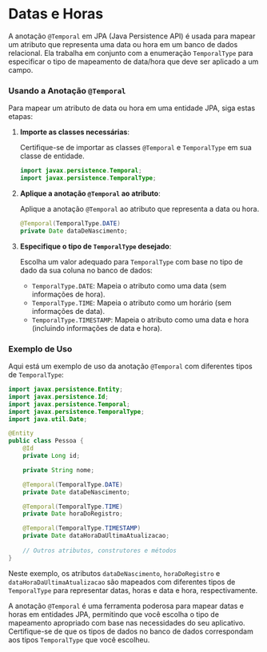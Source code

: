 # Datas e Horas

A anotação `@Temporal` em JPA (Java Persistence API) é usada para mapear um atributo que representa uma data ou hora em um banco de dados relacional. Ela trabalha em conjunto com a enumeração `TemporalType` para especificar o tipo de mapeamento de data/hora que deve ser aplicado a um campo.

### Usando a Anotação `@Temporal`

Para mapear um atributo de data ou hora em uma entidade JPA, siga estas etapas:

1. **Importe as classes necessárias**:

   Certifique-se de importar as classes `@Temporal` e `TemporalType` em sua classe de entidade.

   ```java
   import javax.persistence.Temporal;
   import javax.persistence.TemporalType;
   ```

2. **Aplique a anotação `@Temporal` ao atributo**:

   Aplique a anotação `@Temporal` ao atributo que representa a data ou hora.

   ```java
   @Temporal(TemporalType.DATE)
   private Date dataDeNascimento;
   ```

3. **Especifique o tipo de `TemporalType` desejado**:

   Escolha um valor adequado para `TemporalType` com base no tipo de dado da sua coluna no banco de dados:

   - `TemporalType.DATE`: Mapeia o atributo como uma data (sem informações de hora).
   - `TemporalType.TIME`: Mapeia o atributo como um horário (sem informações de data).
   - `TemporalType.TIMESTAMP`: Mapeia o atributo como uma data e hora (incluindo informações de data e hora).

### Exemplo de Uso

Aqui está um exemplo de uso da anotação `@Temporal` com diferentes tipos de `TemporalType`:

```java
import javax.persistence.Entity;
import javax.persistence.Id;
import javax.persistence.Temporal;
import javax.persistence.TemporalType;
import java.util.Date;

@Entity
public class Pessoa {
    @Id
    private Long id;

    private String nome;

    @Temporal(TemporalType.DATE)
    private Date dataDeNascimento;

    @Temporal(TemporalType.TIME)
    private Date horaDoRegistro;

    @Temporal(TemporalType.TIMESTAMP)
    private Date dataHoraDaUltimaAtualizacao;
    
    // Outros atributos, construtores e métodos
}
```

Neste exemplo, os atributos `dataDeNascimento`, `horaDoRegistro` e `dataHoraDaUltimaAtualizacao` são mapeados com diferentes tipos de `TemporalType` para representar datas, horas e data e hora, respectivamente.

A anotação `@Temporal` é uma ferramenta poderosa para mapear datas e horas em entidades JPA, permitindo que você escolha o tipo de mapeamento apropriado com base nas necessidades do seu aplicativo. Certifique-se de que os tipos de dados no banco de dados correspondam aos tipos `TemporalType` que você escolheu.